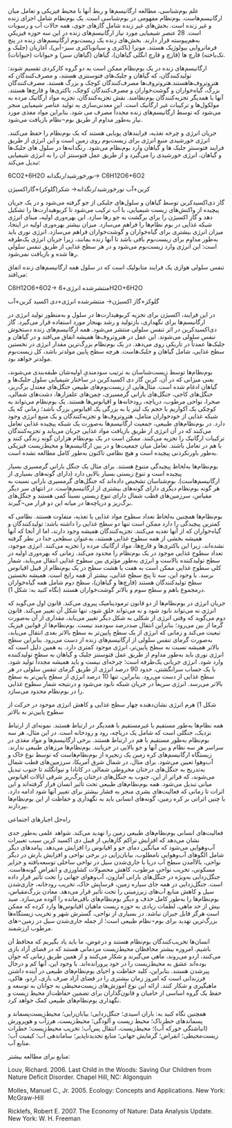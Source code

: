  علم بوم‌شناسی، مطالعه ارگانیسم‌ها و ربط آنها با محیط فیزیکی و تعامل میان ارگانیسم‌هاست. بوم‌نظام مفهومی در بوم‌شناسی است. یک بوم‌نظام شامل اجزای زنده و غیر زنده است. بخش‌های غیر زنده شامل گازهای جوی، همه حالات آب و رسوبات است. 28 عنصر شیمیایی مورد نیاز ارگانیسم‌های زنده در این سه حوزه فیزیکیِ به‌هم‌پیوسته قرار دارند. بخش‌های زنده یک زیست‌بوم ارگانیسم‌های زنده در پنج فرمانروایی بیولوژیک هستند. مونرا (باکتری و سیانوباکتری سبز-آبی)، آغازیان (جلبک و تک‌یاخته) قارچ ها (قارچ و قارچ انگلی گیاهان)، گیاهان (گیاهان سبز) و حیوانات (حیوانات).

ارگانیسم‌های زنده در یک بوم‌نظام ممکن است به دو گروه کارکردی تقسیم شوند: تولیدکنندگان، که گیاهان و جلبک‌های فتوسنتزی هستند، و مصرف‌کنندگان که هتروتروف‌هاهستند.هتروتروف‌ها مصرف‌کنندگان کوچک و بزرگ هستند. مصرف‌کنندگان بزرگ، گیاه‌خواران و گوشت‌خواران و مصرف‌کنندگان کوچک، باکتری‌ها و قارچ‌ها هستند. آنها با همدیگر تجزیه‌کنندگان بوم‌نظامند. نقش تجزیه‌کنندگان، تجزیه مواد ارگانیک مرده به مولکول‌ها و ترکیبات غیر ارگانیک است. این معدنی‌سازی به تولید عناصر شیمیایی منجر می‌شود که توسط ارگانیسم‌های زنده مجدداً مصرف می شود. بنابراین مواد مغذی مورد نیاز به‌طور مداوم از طریق بوم¬نظام بازیافت می‌شود.

جریان انرژی و چرخه تغذیه، فرایندهای پویایی هستند که یک بوم‌نظام را حفظ می‌کنند. انرژی خورشیدی منبع انرژی برای زیست‌بوم روی زمین است و این انرژی از طریق فرایند فتوسنتزِ جلبک ها و گیاهان وارد بوم‌نظام می‌شود. رنگدانه‌ها در سلول های جلبک‌ها و گیاهان، انرژی خورشیدی را می‌گیرد و از طریق عمل فتوسنتز آن را به انرژی شیمیایی تبدیل می‌کند:

6CO2+6H2O نورخورشید/رنگدانه→ C6H12O6+6O2

 

کربن+آب نورخورشید/رنگدانه→ شکر(گلوکز)+گازاکسیژن

گاز دی‌اکسیدکربن توسط گیاهان و سلول‌های جلبکی از جو گرفته می‌شود و در یک جریان پیچیده از واکنش‌های زیست شیمیایی، با آب ترکیب می‌شود تا کربوهیدارت‌ها را تشکیل دهد و گاز اکسیژن را برای برگشت به جو رها سازد. این بهره‌وری اولیه، مبنای انرژی شبکه غذایی در بوم نظام‌ها را فراهم می‌سازد. میزان بیشتر بهره‌وری اولیه در اینجا، میزان انرژی بیشتری برای گیاه‌خواران و گوشت‌خواران فراهم می‌سازد. انرژی نوری باید به‌طور مداوم برای زیست‌بوم باقی باشد تا آنها زنده بمانند، زیرا جریان انرژی یک‌طرفه است: این انرژی وارد زیست‌بوم می‌شود و در هر سطح غذایی از طریق تنفس سلولی رها شده و بازیافت نمی‌شود.

تنفس سلولی هوازی یک فرایند متابولیک است که در سلول‌ همه ارگانیسم‌های زنده اتفاق می‌افتد:

C6H12O6+6O2→ منتشرشده انرژی+6H2O+6H2O

 

گلوکز+گاز اکسیژن→ منتشرشده انرژی+دی اکسید کربن+آب

در این فرایند، اکسیژن برای تجزیه کربوهیدارت‌ها در سلول و به‌منظور تولید انرژی در ارگانیسم‌ها برای نگهداری، بازتولید و رشد بهنجار مورد استفاده قرار می‌گیرد. گاز دی‌اکسیدکربن در اثر تنفس سلولی منتشر می‌شود. همه ارگانیسم‌های زنده دستخوش تنفس سلولی می‌شوند. این عمل در هتروتروف‌ها همیشه اتفاق می‌افتد و در گیاهان و جلبک‌ها عمدتاً در تاریکی روی می‌دهد. در یک بوم‌نظام بزرگ‌ترین مقدار انرژی در نخستین سطح غذایی، شامل گیاهان و جلبک‌هاست. هرچه سطح پایین مولدتر باشد، کل زیست‌بوم مولدتر خواهد بود.

بوم‌نظام‌ها توسط زیست‌شناسان به ترتیب سودمندیِ اولیه‌شان طبقه‌بندی می‌شوند، یعنی میزانی که در آن، کربنِ گاز دی اکسیدکربن در ساختار شیمیایی سلول‌ جلبک‌ها و گیاهان ادغام شده است. مثال‌هایی از زیست‌بوم‌های طبیعی جنگل‌های معتدل برگ‌ریز، جنگل‌های کاجی، جنگل‌های بارانی گرمسیری، چمن‌های علفزارها، دشت‌های شمالی، صحرا، نواحی مرطوب، دریاچه، رودخانه‌ها و اقیانوس‌ها هستند. یک بوم‌نظام می‌تواند به کوچکی یک آکواریم با حجم یک لیتر یا به بزرگی یک اقیانوس بزرگ باشد؛ زمانی که یک شبکه غذایی از خودخواران متامل، هتروتروف‌ها و تجزیه‌کنندگان و یک منبع انرژی وجود دارد. در بوم‌نظام‌های طبیعی، جمعیت ارگانیسم‌ها به‌صورت یک شبکه پیچیده غذایی تعامل می‌کنند که در آن انرژی از طریق بازیافت مواد غذایی جریان می‌یابد و تجزیه‌کنندگان ترکیبات ارگانیک را تجزیه می‌کنند. ممکن است در یک بوم‌نظام هزاران گونه زندگی کنند و با هم در تعامل باشند. تعامل میان جمعیت‌ها و در بین ارگانیسم‌ها و محیط‌زیست فیزیکی به‌طور باورنکردنی پیچیده است و هیچ نظامی تاکنون به‌طور کامل مطالعه نشده است.

بوم‌نظام‌ها به‌لحاظ پیچیدگی متنوع هستند. برای مثال یک جنگل بارانی گرمسیری بسیار پیچیده است و تنوع زیستی بسیار بالایی دارد (دارای گونه‌های بسیاری از ارگانیسم‌هاست). بوم‌شناسان تشخیص داده‌اند که جنگل‌های گرمسیری بارانی نسبت به هر گونه بوم‌نظام دیگری دارای گونه‌های بیشتری از ارگانیسم‌هاست. در انتهای سر دیگر مقیاس، سرزمین‌های قطب شمال دارای تنوع زیستیِ ‌نسبتاً کمی هستند و جنگل‌های برگ‌ریز و دریاچه‌ها در میانه این دو قرار می¬گیرند.

بوم‌نظام‌ها همچنین به‌لحاظ تعداد سطوح مواد غذایی یا تغذیه، متفاوت هستند. نظامی که کمترین پیچیدگی را دارد ممکن است تنها دو سطح غذایی را داشته باشد: تولیدکنندگان و گیاه‌خواران که از آنها تغدیه می‌کنند. تجزیه‌کنندگان همیشه وجود دارند، اما از آنجا که آنها همیشه بخشی از همه سطوح غذایی هستند، به‌عنوان سطحی جدا در نظر گرفته نشده‌اند، زیرا این باکتری‌ها و قارچ‌ها، مواد ارگانیک مرده را تجزیه می‌کنند. انرژی موجود، تعداد سطوح غذایی موجود در یک بوم‌نظام را محدود می‌کند. زمانی که بهره‌وری اولیه در سطح تولیدکننده بالاست و انرژی به‌طور مؤثری بین سطوح غذایی انتقال می‌یابد، شمار کلی سطوح غذایی ممکن است به هفت یا هشت سطح در یک بوم‌نظام از قبیل اقیانوس برسد. با وجود این، سه تا پنج سطح غذایی، بیشتر از همه رایج است. همیشه نخستین سطح تولیدکنندگان هستند (قارچ‌ها و گیاهان)، سطح دوم شامل همه گیاه‌خواران درمجموع باهم و سطح سوم و بالاتر گوشت‌خواران هستند (نگاه کنید به: شکل 1).

جریان انرژی در بوم‌نظام‌ها از دو قانون ترمودینامیک پیروی می‌کند. قانون اول می‌گوید که انرژی نه می‌تواند نابود شود و نه می‌تواند خلق شود، تنها شکل آن تغییر می‌کند. قانون دوم می‌گوید که وقتی انرژی از شکلی به شکل دیگر تغییر می‌یابد، مقداری از آن به‌صورت گرما از بین می‌رود؛ بنابراین انتقال صددرصد سودمند نیست. بوم‌نظام‌ها از قوانین فیزیک تبعیت می‌کند و زمانی که انرژی از یک سطح پایین‌تر به سطح بالاتر بعدی انتقال می‌یابد، به‌صورت گرمای تنفس سلولی از ارگانیسم‌های زنده از دست می‌رود. بنابراین سطح بالاتر همیشه نسبت به سطح پایین‌تر، انرژی موجود کمتری دارد. به همین دلیل است که انرژی نوری باید به‌طور مداوم از طریق عمل فتوسنتز جلبک و گیاهان به سطح تولیدکننده وارد شود. انرژی جریانی یک‌طرفه است؛ چرخه‌ای نیست و باید همیشه مجدداً تولید شود. با یک حساب سرانگشتی، حدود 90 درصد انرژی از طریق گرمای تنفس سلولی در هر سطح غذایی از دست می‌رود. بنابراین، تنها 10 درصد انرژی از سطح پایین‌تر به سطح بالاتر می‌رسد. انرژی سریعاً در جریان شبکه نابود می‌شود و درنتیجه شمار سطوح غذایی را در بوم‌نظام محدود می‌سازد.

 

شکل 1) هرم انرژی نشان‌دهنده چهار سطح غذایی و کاهش انرژی موجود در حرکت از سطوح ‌پایین‌تر به بالاتر

  


همه نظام‌ها به‌طور مستقیم یا غیرمستقیم با همدیگر در ارتباط هستند. نمونه‌ای از ارتباط نزدیک، جنگلی است که شامل یک دریاچه، رود و رودخانه است. در این مثال، هر سه بوم‌نظام به‌طور مستقیم با هم در ارتباط هستند. برخی ارگانیسم‌ها و مواد مغذی در سراسر هر سه نظام و بین آنها و جو بالایی در جریانند. بوم‌نظام‌ها مرزهای طبیعی ندارند. زیستگاه ارگانیسم‌های‌ کره زمین یک زنجیره از بوم‌نظام‌هاست که توسط نوع خاک و آب‌وهوا تعیین می‌شود. برای مثال، در شمال شرق آمریکا، سرزمین‌های قطب شمال به‌تدریج به جنگل‌های درختان مخروطی شمالی در کانادا و نیوانگلند تا جنوب تبدیل می‌شوند، که فراتر از این، جنوب به جنگل‌های درختان برگ‌ریز شرقی ایالات اقیانوس میانی تبدیل می‌شود. همه بوم‌نظام‌های طبیعی تحت تأثیر انسان قرار گرفته‌اند و این اثرات تا زمانی که فعالیت‌های بشری منجر به فشار بیشتر برای تغییر آنها شود ادامه دارد. با چنین اثراتی بر کره زمین، گونه‌های انسانی باید به نگهداری و حفاظت از این بوم‌نظام‌ها بپردازند.

  


راه‌حل اجبارهای اجتماعی

فعالیت‌های انسانی بوم‌نظام‌های طبیعی زمین را تهدید می‌کند. شواهد علمی به‌طور جدی نشان می‌دهد که افزایش تراکم گازهایی از قبیل دی اکسید کربن سبب تغییرات آب‌وهوایی می‌شود که میانگین دمای جو و اقیانوس را افزایش می‌دهد. پیامدهای دیگر شامل الگوهای آب‌وهوایی نامطلوب، بیابان‌زایی در برخی نواحی و افزایش بارش در دیگر نواحی، بالاآمدن سطح آب دریا با جاری‌شدن سیل در نواحی ساحلی توسعه‌یافته و جزایر مسکونی، تخریب نواحی مرطوب، کاهش محصولات کشاورزی و انقراض گونه‌هاست. جنگل‌زدایی به‌ویژه در جنگل‌های بارانی آمازون، آب‌وهوای جهانی را تحت تأثیر قرار داده است. جنگل‌زدایی در همه جای سیاره زمین، فرسایش خاک، تخریب رودخانه، جاری‌شدن سیل و کاهش منابع آب‌های زیرزمینی را تحت تأثیر قرار می‌دهد. معادن بزرگ‌مقیاس، بوم‌نظام‌ها را به‌طور کامل حذف و دیگر بوم‌نظام‌های باقی‌مانده را آلوده می‌سازد. صید بیش از حد ماهی، لطمات زیادی به حوزه زیست ماهیان اقیانوس‌ها وارد کرده که ممکن است هرگز قابل جبران نباشد. در بسیاری از نواحی، گسترش شهر و تخریب زیستگاه‌ها بزرگ‌ترین تهدید برای بوم¬نظام طبیعی است؛ از جمله جاری‌شدن سیل در زمین¬های مرطوب ارزشمند.

انسان‌ها تخریب‌کنندگان بوم‌نظام هستند و درعوض، ما باید یاد بگیریم که محافظ آن باشیم. امروزه بیشتر محافظان محیط‌زیست مردمانی هستند که در فضای آزاد بازی می‌کنند، اردو می‌روند، ماهی می‌گیرند و شکار می‌کنند و از همین طریق زمانی که جوان بوده‌اند عشق به محیط‌زیست را در خود پرورانده‌اند. با وجود این، آنها کم و درحال پیرشدن هستند. بنابراین، کلید حفاظت و احیای بوم‌نظام‌های طبیعی در آینده داشتن فرزندانی است که امروز زمان بیشتری را در فضای آزاد صرف بازی، اردو، هاکی، ماهیگیری و شکار کنند. ارائه این نوع آموزش‌های زیست‌محیطی به جوانان به توسعه و حفظ یک گروه اساسی از حامیان و قانون‌گذاران برای تضمین حفاظت‌از محیط زیست و نگهداری بوم‌نظام‌های طبیعی کمک خواهد کرد.

  


همچنین نگاه کنید به: باران اسیدی؛ جنگل‌زدایی؛ بیابان‌زایی؛ محیط‌زیست‌پسماند و پسماندهای خطرناک؛ محیط زیست و آلودگی؛ محیط‌زیست، هرزآب و هوپرورش (انباشتگی خورکه آب)؛ محیط‌زیست، انتقال پس‌آب؛ تخریب محیط‌زیست؛ خطرات زیست‌محیطی؛ انقراض؛ گرمایش جهانی؛ منابع تجدیدناپذیر؛ ساماندهی آب؛ کیفیت آب؛ منابع آب.

منابع برای مطالعه بیشتر:

Louv, Richard. 2006. Last Child in the Woods: Saving Our Children from Nature Deficit Disorder. Chapel Hill, NC: Algonquin

Molles, Manuel C., Jr. 2005. Ecology: Concepts and Applications. New York: McGraw-Hill

Ricklefs, Robert E. 2007. The Economy of Nature: Data Analysis Update. New York: W. H. Freeman

  


  


 